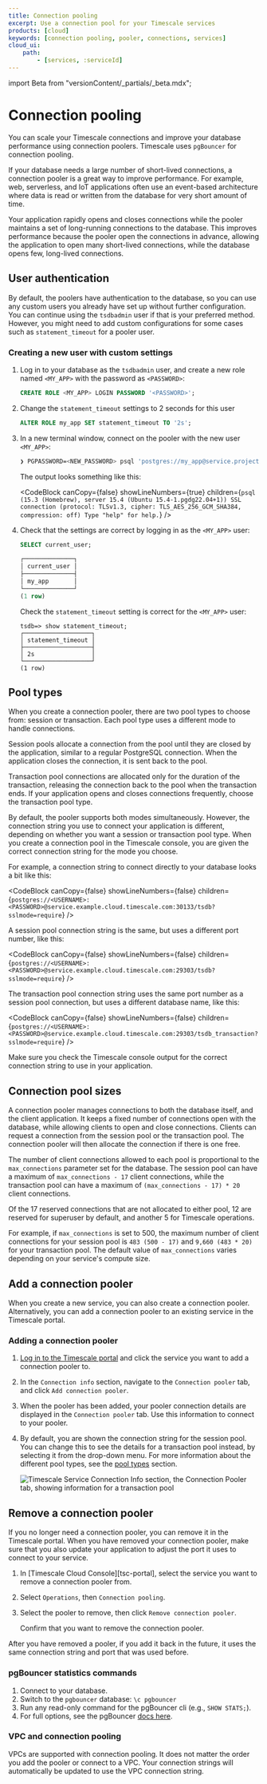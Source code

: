 ```yaml
---
title: Connection pooling
excerpt: Use a connection pool for your Timescale services
products: [cloud]
keywords: [connection pooling, pooler, connections, services]
cloud_ui:
    path:
        - [services, :serviceId]
---
```


import Beta from "versionContent/_partials/_beta.mdx";

# Connection pooling

You can scale your Timescale connections and improve your database performance
using connection poolers. Timescale uses `pgBouncer` for connection pooling.

If your database needs a large number of short-lived connections, a connection
pooler is a great way to improve performance. For example, web, serverless, and
IoT applications often use an event-based architecture where data is read or
written from the database for very short amount of time.

Your application rapidly opens and closes connections while the pooler
maintains a set of long-running connections to the database. This improves
performance because the pooler open the connections in advance,  allowing the
application to open many short-lived connections, while the database opens few,
long-lived connections.

## User authentication

By default, the poolers have authentication to the database, so you can use any
custom users you already have set up without further configuration. You can
continue using the `tsdbadmin` user if that is your preferred method. However,
you might need to add custom configurations for some cases such as
`statement_timeout` for a pooler user.

<Procedure>

### Creating a new user with custom settings

1.  Log in to your database as the `tsdbadmin` user, and create a new role named
    `<MY_APP>` with the password as `<PASSWORD>`:

    ```sql
    CREATE ROLE <MY_APP> LOGIN PASSWORD '<PASSWORD>';
    ```

1.  Change the `statement_timeout` settings to 2 seconds for this user

    ```sql
    ALTER ROLE my_app SET statement_timeout TO '2s';
    ```

1.  In a new terminal window, connect on the pooler with the new user `<MY_APP>`:

    ```bash
    ❯ PGPASSWORD=<NEW_PASSWORD> psql 'postgres://my_app@service.project.tsdb.cloud.timescale.com:30477/tsdb?sslmode=require'
    ```

    The output looks something like this:

    <CodeBlock canCopy={false}
    showLineNumbers={true}
    children={`
    psql (15.3 (Homebrew), server 15.4 (Ubuntu 15.4-1.pgdg22.04+1))
    SSL connection (protocol: TLSv1.3, cipher: TLS_AES_256_GCM_SHA384, compression: off)
    Type "help" for help.
    `} />

1.  Check that the settings are correct by logging in as the `<MY_APP>` user:

    ```sql
    SELECT current_user;

    ┌──────────────┐
    │ current_user │
    ├──────────────┤
    │ my_app       │
    └──────────────┘
    (1 row)
    ```

    Check the `statement_timeout` setting is correct for the `<MY_APP>` user:
    ```
    tsdb=> show statement_timeout;
    ┌───────────────────┐
    │ statement_timeout │
    ├───────────────────┤
    │ 2s                │
    └───────────────────┘
    (1 row)
    ```

</Procedure>

## Pool types

When you create a connection pooler, there are two pool types to choose from:
session or transaction. Each pool type uses a different mode to handle
connections.

Session pools allocate a connection from the pool until they are closed by the
application, similar to a regular PostgreSQL connection. When the application
closes the connection, it is sent back to the pool.

Transaction pool connections are allocated only for the duration of the
transaction, releasing the connection back to the pool when the transaction
ends. If your application opens and closes connections frequently, choose the
transaction pool type.

By default, the pooler supports both modes simultaneously. However, the
connection string you use to connect your application is different, depending on
whether you want a session or transaction pool type. When you create a
connection pool in the Timescale console, you are given the correct connection
string for the mode you choose.

For example, a connection string to connect directly to your database looks a
bit like this:

<CodeBlock canCopy={false} showLineNumbers={false} children={`
postgres://<USERNAME>:<PASSWORD>@service.example.cloud.timescale.com:30133/tsdb?sslmode=require
`} />

A session pool connection string is the same, but uses a different port number,
like this:

<CodeBlock canCopy={false} showLineNumbers={false} children={`
postgres://<USERNAME>:<PASSWORD>@service.example.cloud.timescale.com:29303/tsdb?sslmode=require
`} />

The transaction pool connection string uses the same port number as a session
pool connection, but uses a different database name, like this:

<CodeBlock canCopy={false} showLineNumbers={false} children={`
postgres://<USERNAME>:<PASSWORD>@service.example.cloud.timescale.com:29303/tsdb_transaction?sslmode=require
`} />

Make sure you check the Timescale console output for the correct connection
string to use in your application.

## Connection pool sizes

A connection pooler manages connections to both the database itself, and the
client application. It keeps a fixed number of connections open with the
database, while allowing clients to open and close connections. Clients can
request a connection from the session pool or the transaction pool. The
connection pooler will then allocate the connection if there is one free.

The number of client connections allowed to each pool is proportional to the
`max_connections` parameter set for the database. The session pool can have a
maximum of `max_connections - 17` client connections, while the transaction
pool can have a maximum of `(max_connections - 17) * 20` client connections.

Of the 17 reserved connections that are not allocated to either pool, 12 are
reserved for superuser by default, and another 5 for Timescale operations.

For example, if `max_connections` is set to 500, the maximum number of client
connections for your session pool is `483 (500 - 17)` and `9,660 (483 * 20)` for
your transaction pool. The default value of `max_connections` varies depending
on your service's compute size.

## Add a connection pooler

When you create a new service, you can also create a connection
pooler. Alternatively, you can add a connection pooler to an existing service in
the Timescale portal.

<Procedure>

### Adding a connection pooler

1.  [Log in to the Timescale portal][cloud-login] and click the service
    you want to add a connection pooler to.
1.  In the `Connection info` section, navigate to the `Connection pooler` tab,
    and click `Add connection pooler`.
1.  When the pooler has been added, your pooler connection details are displayed
    in the `Connection pooler` tab. Use this information to connect to your
    pooler.
1.  By default, you are shown the connection string for the session pool. You
    can change this to see the details for a transaction pool instead, by
    selecting it from the drop-down menu. For more information about the
    different pool types, see the [pool types][about-connection-pooling-types]
    section.

    <img class="main-content__illustration"
    src="https://assets.timescale.com/docs/images/connection_pooler.webp"
    width={1375} height={944}
    alt="Timescale Service Connection Info section, the Connection Pooler tab, showing information for a transaction pool" />

</Procedure>

## Remove a connection pooler

If you no longer need a connection pooler, you can remove it in the Timescale
portal. When you have removed your connection pooler, make sure that you also
update your application to adjust the port it uses to connect to your service.

<Procedure>

1. In [Timescale Cloud Console][tsc-portal], select the service you want to remove a connection pooler from.
1. Select `Operations`, then `Connection pooling`.
1. Select the pooler to remove, then click `Remove connection pooler`.

   Confirm that you want to remove the connection pooler.

After you have removed a pooler, if you add it back in the future, it uses the
same connection string and port that was used before.

</Procedure>

### pgBouncer statistics commands

<Procedure>

1.  Connect to your database.
1.  Switch to the `pgbouncer` database: `\c pgbouncer`
1.  Run any read-only command for the pgBouncer cli (e.g., `SHOW STATS;`).
1.  For full options, see the pgBouncer [docs here][pgbouncer].

</Procedure>

### VPC and connection pooling
VPCs are supported with connection pooling. It does not matter the order you
add the pooler or connect to a VPC. Your connection strings will automatically
be updated to use the VPC connection string.

[cloud-login]: https://console.cloud.timescale.com
[about-connection-pooling-types]: /use-timescale/:currentVersion:/services/connection-pooling#pool-types
[pgbouncer]: https://www.pgbouncer.org/usage.html
